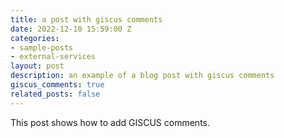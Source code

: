 ```yaml
---
title: a post with giscus comments
date: 2022-12-10 15:59:00 Z
categories:
- sample-posts
- external-services
layout: post
description: an example of a blog post with giscus comments
giscus_comments: true
related_posts: false
---
```


This post shows how to add GISCUS comments.
